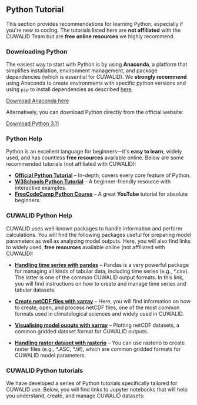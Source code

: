 ## Python Tutorial

This section provides recommendations for learning Python, especially if you're new to coding. The tutorials listed here are **not affiliated** with the CUWALID Team but are **free online resources** we highly recommend.  

### Downloading Python

The easiest way to start with Python is by using **Anaconda**, a platform that simplifies installation, environment management, and package dependencies (which is essential for CUWALID). We **strongly recommend** using Anaconda to create environments with specific python versions and using `pip` to install dependencies as described [here](/tutorials/#pip-installation).  

<a href="https://www.anaconda.com/download" class="btn btn--primary" target="_blank">Download Anaconda here</a>

Alternatively, you can download Python directly from the official website:  

<a href="https://www.python.org/downloads/release/python-3110/" class="btn btn--primary" target="_blank">Download Python 3.11</a>

### Python Help

Python is an excellent language for beginners—it's **easy to learn**, widely used, and has countless **free resources** available online. Below are some recommended tutorials (not affiliated with CUWALID):  

- **[Official Python Tutorial](https://docs.python.org/3/tutorial/)** – In-depth, covers every core feature of Python.  
- **[W3Schools Python Tutorial](https://www.w3schools.com/python/)** – A beginner-friendly resource with interactive examples.  
- **[FreeCodeCamp Python Course](https://www.youtube.com/watch?v=rfscVS0vtbw)** – A great **YouTube** tutorial for absolute beginners.  


### CUWALID Python Help

CUWALID uses well-known packages to handle information and perform calculations. You will find the following packages useful for preparing model parameters as well as analyzing model outputs. Here, you will also find links to widely used, **free resources** available online (not affiliated with CUWALID):


- **[Handling time series with pandas](https://pandas.pydata.org/docs/getting_started/intro_tutorials/09_timeseries.html)** – Pandas is a very powerful package for managing all kinds of tabular data, including time series (e.g., *.csv). The latter is one of the common CUWALID output formats. In this link, you will find instructions on how to create and manage time series and tabular datasets.

- **[Create netCDF files with xarray](https://docs.xarray.dev/en/latest/user-guide/data-structures.html)** – Here, you will find information on how to create, open, and process netCDF files, one of the most common formats used in climatological sciences and widely used in CUWALID. 

- **[Visualising model ouputs with xarray](https://docs.xarray.dev/en/latest/user-guide/plotting.html)** – Plotting netCDF datasets, a common gridded dataset format for CUWALID outputs. 

- **[Handling raster dataset with rasterio](https://rasterio.readthedocs.io/en/stable/topics/reading.html)** – You can use rasterio to create raster files (e.g., *.ASC, *.tif), which are common gridded formats for CUWALID model parameters.


### CUWALID Python tutorials

We have developed a series of Python tutorials specifically tailored for CUWALID use. Below, you will find links to Jupyter notebooks that will help you understand, create, and manage CUWALID datasets:



